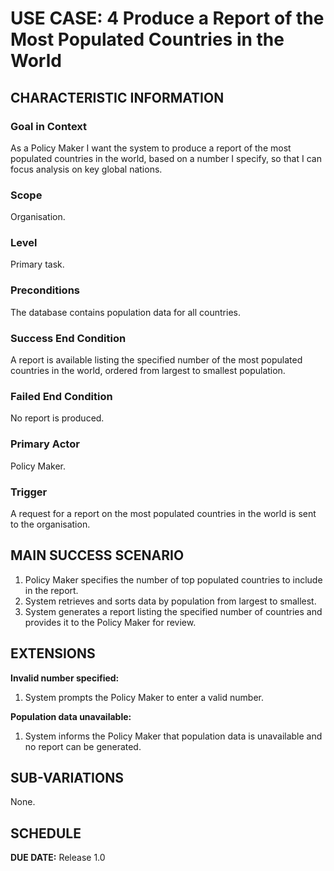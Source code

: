 # USE CASE: 4 Produce a Report of the Most Populated Countries in the World

## CHARACTERISTIC INFORMATION

### Goal in Context
As a Policy Maker I want the system to produce a report of the most populated countries in the world, based on a number I specify, so that I can focus analysis on key global nations.

### Scope
Organisation.

### Level
Primary task.

### Preconditions
The database contains population data for all countries.

### Success End Condition
A report is available listing the specified number of the most populated countries in the world, ordered from largest to smallest population.

### Failed End Condition
No report is produced.

### Primary Actor
Policy Maker.

### Trigger
A request for a report on the most populated countries in the world is sent to the organisation.

## MAIN SUCCESS SCENARIO
1. Policy Maker specifies the number of top populated countries to include in the report.
2. System retrieves and sorts data by population from largest to smallest.
3. System generates a report listing the specified number of countries and provides it to the Policy Maker for review.

## EXTENSIONS
**Invalid number specified:**
1. System prompts the Policy Maker to enter a valid number.

**Population data unavailable:**
1. System informs the Policy Maker that population data is unavailable and no report can be generated.

## SUB-VARIATIONS
None.

## SCHEDULE
**DUE DATE:** Release 1.0
